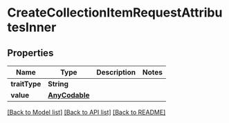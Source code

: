 # CreateCollectionItemRequestAttributesInner

## Properties
Name | Type | Description | Notes
------------ | ------------- | ------------- | -------------
**traitType** | **String** |  | 
**value** | [**AnyCodable**](.md) |  | 

[[Back to Model list]](../README.md#documentation-for-models) [[Back to API list]](../README.md#documentation-for-api-endpoints) [[Back to README]](../README.md)


